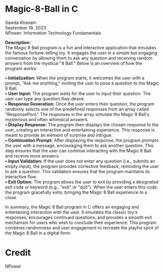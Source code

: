 # Magic-8-Ball in C
Sawda Khanam  
September 19, 2023  
NPower: Information Technology Fundamentals

**Description:**  
The Magic 8 Ball program is a fun and interactive application that emulates the famous fortune-telling toy. It engages the user in a simple but engaging conversation by allowing them to ask any question and receiving random answers from the mystical "8 Ball." Below is an overview of how the program works:  

**•	Initialization:** When the program starts, it welcomes the user with a prompt, "Ask me anything," inviting the user to pose a question to the Magic 8 Ball.  
**•	User Input:** The program waits for the user to input their question. The user can type any question they desire.  
**•	Response Generation:** Once the user enters their question, the program randomly selects one of the predefined responses from an array called "ResponsePool." The responses in the array simulate the Magic 8 Ball's mysterious and often whimsical answers.  
**•	Display Response:** The program then displays the chosen response to the user, creating an interactive and entertaining experience. This response is meant to provide an element of surprise and intrigue.  
**•	Continuation Prompt:** After displaying the response, the program prompts the user with a message, encouraging them to ask another question. This step ensures that the user can continue interacting with the Magic 8 Ball and receive more answers.  
**•	Input Validation:** If the user does not enter any question (i.e., submits an empty input), the program provides corrective feedback, reminding the user to ask a question. This validation ensures that the program maintains its interactive flow.  
**•	Exit Option:** The program allows the user to exit by providing a designated exit code or keyword (e.g., "exit" or "quit"). When the user enters this code, the program gracefully exits, bringing the Magic 8 Ball experience to a close.  

In summary, the Magic 8 Ball program in C offers an engaging and entertaining interaction with the user. It emulates the classic toy's responses, encourages continued questions, and provides a smooth exit mechanism for users who wish to conclude their experience. This program combines randomness and user engagement to recreate the playful spirit of the Magic 8 Ball in a digital form.  

# Credit

NPower

